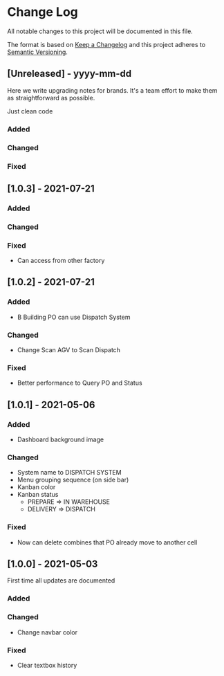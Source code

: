 
# Change Log
All notable changes to this project will be documented in this file.
 
The format is based on [Keep a Changelog](http://keepachangelog.com/)
and this project adheres to [Semantic Versioning](http://semver.org/).

## [Unreleased] - yyyy-mm-dd
 
Here we write upgrading notes for brands. It's a team effort to make them as
straightforward as possible.

Just clean code
 
### Added
 
### Changed
 
### Fixed

## [1.0.3] - 2021-07-21
 
### Added

   
### Changed

 
### Fixed
 
- Can access from other factory


## [1.0.2] - 2021-07-21
 
### Added

- B Building PO can use Dispatch System
   
### Changed

- Change Scan AGV to Scan Dispatch
 
### Fixed
 
- Better performance to Query PO and Status

 
## [1.0.1] - 2021-05-06
 
### Added

- Dashboard background image
   
### Changed

- System name to DISPATCH SYSTEM
- Menu grouping sequence (on side bar)
- Kanban color
- Kanban status
  - PREPARE => IN WAREHOUSE
  - DELIVERY => DISPATCH
 
### Fixed
 
- Now can delete combines that PO already move to another cell


## [1.0.0] - 2021-05-03
  
First time all updates are documented
 
### Added
 
### Changed
  
- Change navbar color
 
### Fixed
 
- Clear textbox history
